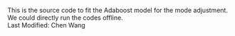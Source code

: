 This is the source code to fit the Adaboost model for the mode adjustment. <br />
We could directly run the codes offline. <br />
Last Modified: Chen Wang
